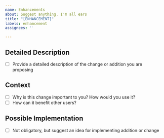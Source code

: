 ```yaml
---
name: Enhancements
about: Suggest anything, I'm all ears
title: "[ENHANCEMENT]"
labels: enhancement
assignees: ''

---
```


## Detailed Description
- [ ] Provide a detailed description of the change or addition you are proposing

## Context
- [ ] Why is this change important to you? How would you use it?
- [ ] How can it benefit other users?

## Possible Implementation
- [ ] Not obligatory, but suggest an idea for implementing addition or change

